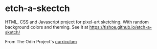 # etch-a-skectch
HTML, CSS and Javascript project for pixel-art sketching.
With random background colors and theming.
See it at https://tishoe.github.io/etch-a-sketch/

From The Odin Project's [curriculum](http://www.theodinproject.com/courses/web-development-101/lessons/html-css)
